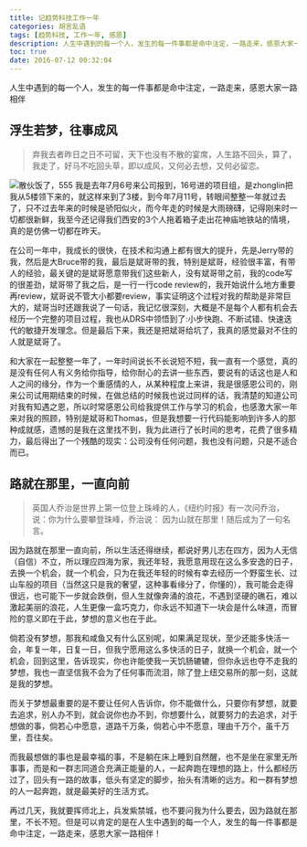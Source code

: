 ```yaml
---
title: 记趋势科技工作一年
categories: 胡言乱语
tags: [趋势科技, 工作一年, 感恩]
description: 人生中遇到的每一个人，发生的每一件事都是命中注定，一路走来，感恩大家一路相伴
toc: true
date: 2016-07-12 00:32:04
---
```

人生中遇到的每一个人，发生的每一件事都是命中注定，一路走来，感恩大家一路相伴
<!--more-->
## 浮生若梦，往事成风
> 弃我去者昨日之日不可留，天下也没有不散的宴席，人生路不回头，算了，我走了，好马不吃回头草，即以成风，又何必去想，又何必留恋。

![散伙饭了，555](http://www.53zi.com/%E6%95%A3%E4%BC%99%E9%A5%AD.jpg)
我是去年7月6号来公司报到，16号进的项目组，是zhonglin把我从5楼领下来的，就这样来到了3楼，到今年7月11号，转眼间整整一年就过去了，只不过去年来的时候是骄阳似火，而今年走的时候是大雨磅礴，记得刚来时一切都很新鲜，我至今还记得我们西安的3个人拖着箱子走出花神庙地铁站的情境，真的是仿佛一切都在昨天。

在公司一年中，我成长的很快，在技术和沟通上都有很大的提升，先是Jerry带的我，然后是大Bruce带的我，最后是斌哥带的我，特别是斌哥，经验很丰富，有带人的经验，最关键的是斌哥愿意带我们这些新人，没有斌哥带之前，我的code写的很差劲，斌哥带了我之后，是一行一行code review的，我开始说什么地方重要再review，斌哥说不管大小都要review，事实证明这个过程对我的帮助是非常巨大的，斌哥当时还跟我说了一句话，我记忆很深刻，大概是不是每个人都有机会去经历一个完整的项目过程，我也从DRS中领悟到了:小步快跑、不断试错、快速迭代的敏捷开发理念。但是最后下来，我还是把斌哥给坑了，我真的感觉最对不住的人就是斌哥了。

和大家在一起整整一年了，一年时间说长不长说短不短，我一直有一个感觉，真的是没有任何人有义务给你指导，给你耐心的去讲一些东西，要说有的话这也是人和人之间的缘分，作为一个重感情的人，从某种程度上来讲，我是很感恩公司的，刚来公司试用期结束的时候，在做总结的时候我也说过同样的话，我清楚的知道公司对我有知遇之恩，所以时常感恩公司给我提供工作与学习的机会，也感激大家一年来对我的照顾，特别是斌哥和Thomas，但是我想要一行代码能影响到许多人的那种成就感，遗憾的是我在这里找不到，我为此进行了长时间的思考，花费了很多精力，最后得出了一个残酷的现实：公司没有任何问题，我也没有问题，只是不适合而已。

## 路就在那里，一直向前
> 英国人乔治是世界上第一位登上珠峰的人，《纽约时报》有一次问乔治，说：你为什么要攀登珠峰，乔治说： 因为山就在那里！随后成为了一句名言。

因为路就在那里一直向前，所以生活还得继续，都说好男儿志在四方，因为人无信（自信）不立，所以理应四海为家，我还年轻，我愿意用现在这么多安逸的日子，去换一个机会，就一个机会，只为在我还年轻的时候有幸去经历一个野蛮生长、过山车般的项目（当然这只是我的奢望，这种事看缘分了，你懂的），我可能会走得很远，也可能下一步就会跌倒，但人生就像奔涌的浪花，不遇到坚硬的礁石，难以激起美丽的浪花，人生更像一盒巧克力，你永远不知道下一块会是什么味道，而冒险的意义即在于此，梦想的意义也在于此。 

倘若没有梦想，那我和咸鱼又有什么区别呢，如果满足现状，至少还能多快活一会，年复一年，日复一日，但我宁愿用这么多快活的日子，就换一个机会，就一个机会，回到这里，告诉现实，你也许能使我一天饥肠辘辘，但你永远也夺不走我的梦想，我也一直坚信我不会为了任何事而流泪，除了登上纽交易所的那一刻，这就是我的梦想。

而关于梦想最重要的是不要让任何人告诉你，你不能做什么，只要你有梦想，就要去追求，别人办不到，就会说你也办不到，你想要什么，就要努力的去追求，对于想做的事，倘若心中愿意，道路千万条，倘若心中不愿意，理由千万个，虽千万里，吾往矣。

而我最想做的事也是最幸福的事，不是躺在床上睡到自然醒，也不是坐在家里无所事事，而是和一群志同道合充满正能量的人，一起奔跑在理想的路上，什么都经历过了，回头有一路的故事，低头有坚定的脚步，抬头有清晰的远方。和一群有梦想的人一起奔跑，就是最美好的生活方式。

再过几天，我就要挥师北上，兵发紫禁城，也不要问我为什么要去，因为路就在那里，不长不短。但是可以肯定的是在人生中遇到的每一个人，发生的每一件事都是命中注定，一路走来，感恩大家一路相伴！





